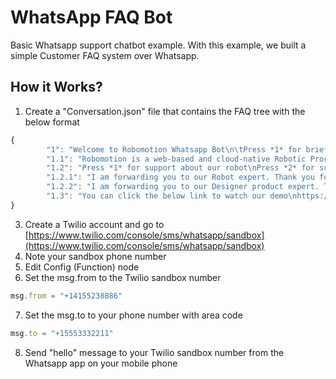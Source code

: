 
# WhatsApp FAQ Bot 
Basic Whatsapp support chatbot example. With this example, we built a simple Customer FAQ system over Whatsapp.

## How it Works? 
1. Create a "Conversation.json" file that contains the FAQ tree with the below format
```js
{
        "1": "Welcome to Robomotion Whatsapp Bot\n\tPress *1* for brief information\n\tPress *2* for technical support\n\tPress *3* for watching a demo",
        "1.1": "Robomotion is a web-based and cloud-native Robotic Process Automation (RPA) platform. RPA is an emerging form of business process automation technology based on the notion of software robots or artificial intelligence. Robomotion is a low-code automation platform available as a hosted or on-prem version.",
        "1.2": "Press *1* for support about our robot\nPress *2* for support about our Designer\nPress *m* for going to main menu",
        "1.2.1": "I am forwarding you to our Robot expert. Thank you for selecting Robomotion",
        "1.2.2": "I am forwarding you to our Designer product expert. Thank you for selecting Robomotion",
        "1.3": "You can click the below link to watch our demo\nhttps://www.youtube.com/watch?v=WNs9yUUMJ0M"
}
```
3. Create a Twilio account and go to [https://www.twilio.com/console/sms/whatsapp/sandbox](https://www.twilio.com/console/sms/whatsapp/sandbox)
4. Note your sandbox phone number
5. Edit Config (Function) node
6. Set the msg.from to the Twilio sandbox number
```js
msg.from = "+14155238886"
```
7. Set the msg.to to your phone number with area code
```js
msg.to = "+15553332211"
```
8. Send "hello" message to your Twilio sandbox number from the Whatsapp app on your mobile phone
